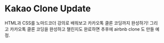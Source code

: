 # Kakao Clone Update

HTML과 CSS를 노마드코더 강의로 배워보고 카카오톡 클론 코딩까지 완성하기!
그리고 카카오톡 클론 코딩을 완성하고 챌린지도 완료하면
추후에 airbnb clone 도 만들 예정.